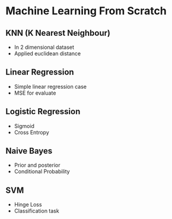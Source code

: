 # Machine Learning From Scratch

## KNN (K Nearest Neighbour)
- In 2 dimensional dataset
- Applied euclidean distance

## Linear Regression
- Simple linear regression case
- MSE for evaluate

## Logistic Regression
- Sigmoid
- Cross Entropy

## Naive Bayes
- Prior and posterior
- Conditional Probability

## SVM
- Hinge Loss
- Classification task